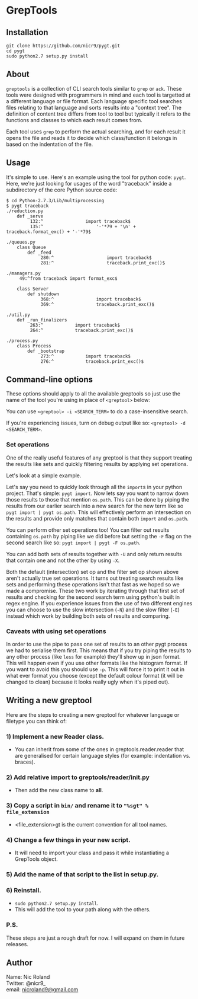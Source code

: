 # GrepTools

## Installation

```
git clone https://github.com/nicr9/pygt.git
cd pygt
sudo python2.7 setup.py install
```

## About

`greptools` is a collection of CLI search tools similar to `grep` or `ack`. These tools were designed with programmers in mind and each tool is targetted at a different language or file format. Each language specific tool searches files relating to that language and sorts results into a "context tree". The definition of content tree differs from tool to tool but typically it refers to the functions and classes to which each result comes from.

Each tool uses `grep` to perform the actual searching, and for each result it opens the file and reads it to decide which class/function it belongs in based on the indentation of the file.

## Usage

It's simple to use. Here's an example using the tool for python code: `pygt`. Here, we're just looking for usages of the word "traceback" inside a subdirectory of the core Python source code: 

```
$ cd Python-2.7.3/Lib/multiprocessing
$ pygt traceback
./reduction.py
    def _serve
         132:^                import traceback$
         135:^                    '-'*79 + '\n' + traceback.format_exc() + '-'*79$

./queues.py
    class Queue
        def _feed
             280:^                    import traceback$
             281:^                    traceback.print_exc()$

./managers.py
     49:^from traceback import format_exc$

    class Server
        def shutdown
             368:^                import traceback$
             369:^                traceback.print_exc()$

./util.py
    def _run_finalizers
         263:^            import traceback$
         264:^            traceback.print_exc()$

./process.py
    class Process
        def _bootstrap
             273:^            import traceback$
             276:^            traceback.print_exc()$
```

## Command-line options

These options should apply to all the available greptools so just use the name of the tool you're using in place of `<greptool>` below:

You can use `<greptool> -i <SEARCH_TERM>` to do a case-insensitive search.

If you're experiencing issues, turn on debug output like so: `<greptool> -d <SEARCH_TERM>`.

### Set operations

One of the really useful features of any greptool is that they support treating the results like sets and quickly filtering results by applying set operations.

Let's look at a simple example.

Let's say you need to quickly look through all the `import`s in your python project. That's simple: `pygt import`. Now lets say you want to narrow down those results to those that mention `os.path`. This can be done by piping the results from our earlier search into a new search for the new term like so `pygt import | pygt os.path`. This will effectively perform an intersection on the results and provide only matches that contain both `import` and `os.path`.

You can perform other set operations too! You can filter out results containing `os.path` by piping like we did before but setting the `-F` flag on the second search like so: `pygt import | pygt -F os.path`.

You can add both sets of results together with `-U` and only return results that contain one and not the other by using `-X`.

Both the default (intersection) set op and the filter set op shown above aren't actually true set operations. It turns out treating search results like sets and performing these operations isn't that fast as we hoped so we made a compromise. These two work by iterating through that first set of results and checking for the second search term using python's built in regex engine. If you experience issues from the use of two different engines you can choose to use the slow intersection (`-N`) and the slow filter (`-E`) instead which work by building both sets of results and comparing.

### Caveats with using set operations

In order to use the pipe to pass one set of results to an other pygt process we had to serialise them first. This means that if you try piping the results to any other process (like `less` for example) they'll show up in json format. This will happen even if you use other formats like the histogram format. If you want to avoid this you should use `-p`. This will force it to print it out in what ever format you choose (except the default colour format (it will be changed to clean) because it looks really ugly when it's piped out).

## Writing a new greptool

Here are the steps to creating a new greptool for whatever language or filetype you can think of:

### 1) Implement a new Reader class.

* You can inherit from some of the ones in greptools.reader.reader that are generalised for certain language styles (for example: indentation vs. braces).

### 2) Add relative import to greptools/reader/__init__.py

* Then add the new class name to __all__.

### 3) Copy a script in `bin/` and rename it to `"%sgt" % file_extension`

* <file_extension>gt is the current convention for all tool names.

### 4) Change a few things in your new script.

* It will need to import your class and pass it while instantiating a GrepTools object.

### 5) Add the name of that script to the list in setup.py.

### 6) Reinstall.

* `sudo python2.7 setup.py install`.
* This will add the tool to your path along with the others.

### P.S.

These steps are just a rough draft for now. I will expand on them in future releases.

## Author

Name: Nic Roland<br>
Twitter: @nicr9_<br>
email: nicroland9@gmail.com
